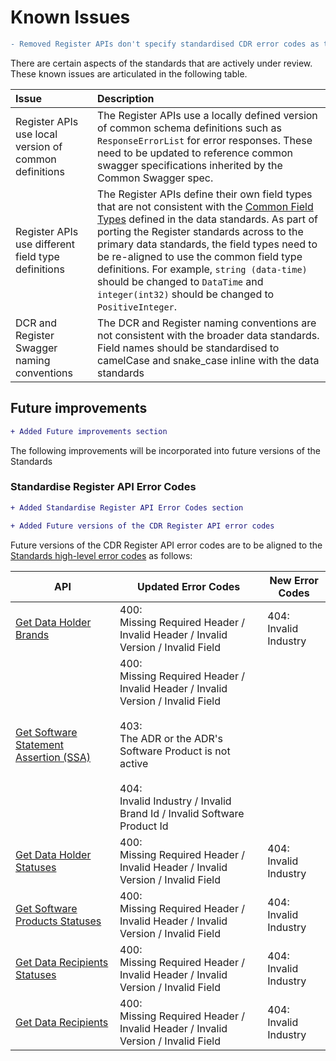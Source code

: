 # Known Issues

``` diff
- Removed Register APIs don't specify standardised CDR error codes as this is now captured in future improvements
```

There are certain aspects of the standards that are actively under review. These known issues are articulated in the following table.

Issue | Description
:---- | :----------
Register APIs use local version of common definitions | The Register APIs use a locally defined version of common schema definitions such as `ResponseErrorList` for error responses. These need to be updated to reference common swagger specifications inherited by the Common Swagger spec.
Register APIs use different field type definitions | The Register APIs define their own field types that are not consistent with the [Common Field Types](#common-field-types) defined in the data standards. As part of porting the Register standards across to the primary data standards, the field types need to be re-aligned to use the common field type definitions. For example, `string (data-time)` should be changed to `DataTime` and `integer(int32)` should be changed to `PositiveInteger`.
DCR and Register Swagger naming conventions | The DCR and Register naming conventions are not consistent with the broader data standards. Field names should be standardised to camelCase and snake_case inline with the data standards


## Future improvements

```diff
+ Added Future improvements section
```


The following improvements will be incorporated into future versions of the Standards

### Standardise Register API Error Codes

```diff
+ Added Standardise Register API Error Codes section

+ Added Future versions of the CDR Register API error codes
```

Future versions of the CDR Register API error codes are to be aligned to the [Standards high-level error codes](#error-codes) as follows:

API | Updated Error Codes | New Error Codes
-- | -- | --
[Get Data Holder Brands](#get-data-holder-brands) | 400: <br />Missing Required Header / Invalid Header / Invalid Version / Invalid Field | 404: <br />Invalid Industry
[Get Software Statement Assertion (SSA)](#get-software-statement-assertion-ssa) | 400: <br />Missing Required Header / Invalid Header / Invalid Version / Invalid Field <br /><br />403: <br />The ADR or the ADR's Software Product is not active <br /><br />404: <br />Invalid Industry / Invalid Brand Id / Invalid Software Product Id |
[Get Data Holder Statuses](#get-data-holder-statuses) | 400: <br />Missing Required Header / Invalid Header / Invalid Version / Invalid Field | 404: <br />Invalid Industry
[Get Software Products Statuses](#get-software-products-statuses) | 400: <br />Missing Required Header / Invalid Header / Invalid Version / Invalid Field | 404: <br />Invalid Industry
[Get Data Recipients Statuses](#get-data-recipients-statuses) | 400: <br />Missing Required Header / Invalid Header / Invalid Version / Invalid Field | 404: <br />Invalid Industry
[Get Data Recipients](#get-data-recipients) | 400: <br />Missing Required Header / Invalid Header / Invalid Version / Invalid Field | 404: <br />Invalid Industry


